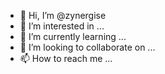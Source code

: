 - 👋 Hi, I’m @zynergise
- 👀 I’m interested in ...
- 🌱 I’m currently learning ...
- 💞️ I’m looking to collaborate on ...
- 📫 How to reach me ...

<!---
zynergise/zynergise is a ✨ special ✨ repository because its `README.md` (this file) appears on your GitHub profile.
You can click the Preview link to take a look at your changes.
--->
